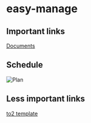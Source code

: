 # easy-manage

## Important links

[Documents](https://drive.google.com/open?id=1EreYxAh-ETU-srL9644vSiHSea4uAuf4)


## Schedule
![Plan](https://github.com/wojtekwanczyk/easy-manage/blob/master/easy_manage/resources/schedule.jpg)



## Less important links

[to2 template](https://trac.iisg.agh.edu.pl/to2/wiki/TemplateProject/Wizja)
